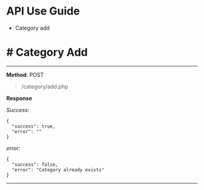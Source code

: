 # API Use Guide

- Category add

# # Category Add

---

**Method**: POST

> /category/add.php

**Response**

_Success:_

    {
      "success": true,
      "error": ""
    }

_error_:

    {
      "success": false,
      "error": "Category already exists"
    }

---
